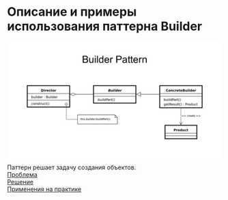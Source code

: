 # Описание и примеры использования паттерна Builder
![Схема паттерна](./img.png)
Паттерн решает задачу создания объектов.<br>
[Проблема](./src/main/java/ru/nsu/sidey383/problem/Main.java)<br>
[Решение](./src/main/java/ru/nsu/sidey383/slove/Main.java)<br>
[Применения на практике](./src/main/java/ru/nsu/sidey383/examples/Main.java)<br>
